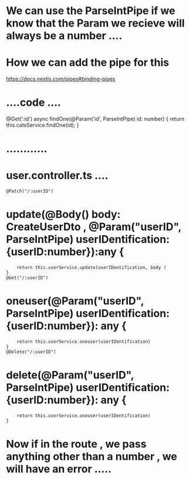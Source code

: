 
# We can use the ParseIntPipe if we know that the Param we recieve will always be a number .... 


# How we can add the pipe for this 
https://docs.nestjs.com/pipes#binding-pipes


# ....code ....
@Get(':id')
async findOne(@Param('id', ParseIntPipe) id: number) {
  return this.catsService.findOne(id);
}
# ............






# user.controller.ts .... 



    @Patch("/:userID")
 #   update(@Body() body: CreateUserDto , @Param("userID", ParseIntPipe) userIDentification: {userID:number}):any {
        return this.userService.update(userIDentification, body )
    }
    @Get("/:userID")
#    oneuser(@Param("userID", ParseIntPipe) userIDentification: {userID:number}): any {
        return this.userService.oneuser(userIDentification)
    }
    @Delete("/:userID")
#    delete(@Param("userID", ParseIntPipe) userIDentification: {userID:number}): any {
        return this.userService.oneuser(userIDentification)
    }




# Now if in the route , we pass anything other than a number , we will have an error ..... 





